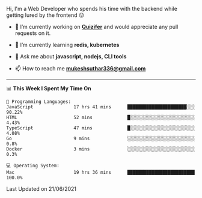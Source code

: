 Hi, I'm a Web Developer who spends his time with the backend while getting lured by the frontend 😜

- 🔭 I’m currently working on **[Quizifer](https://github.com/SutharMukesh/Quizifer/)** and would appreciate any pull requests on it.

- 🌱 I’m currently learning **redis, kubernetes**

- 💬 Ask me about **javascript, nodejs, CLI tools**

- 📫 How to reach me **mukeshsuthar336@gmail.com**

---
<!--START_SECTION:waka-->
📊 **This Week I Spent My Time On** 

```text
💬 Programming Languages: 
JavaScript               17 hrs 41 mins      ██████████████████████░░░   90.22% 
HTML                     52 mins             █░░░░░░░░░░░░░░░░░░░░░░░░   4.43% 
TypeScript               47 mins             █░░░░░░░░░░░░░░░░░░░░░░░░   4.08% 
Go                       9 mins              ░░░░░░░░░░░░░░░░░░░░░░░░░   0.8% 
Docker                   3 mins              ░░░░░░░░░░░░░░░░░░░░░░░░░   0.3%

💻 Operating System: 
Mac                      19 hrs 36 mins      █████████████████████████   100.0%

```


 Last Updated on 21/06/2021
<!--END_SECTION:waka-->
